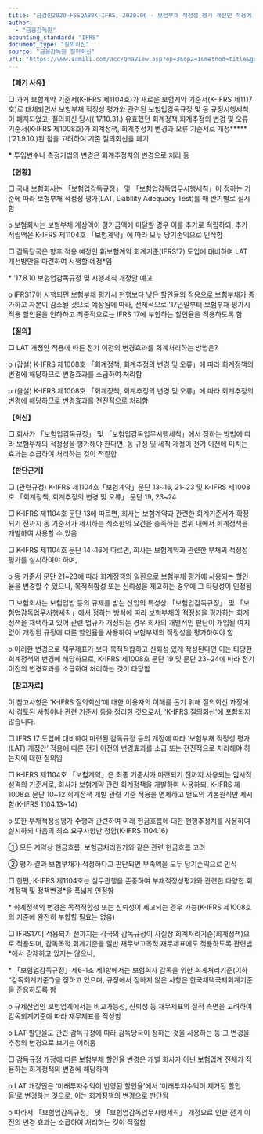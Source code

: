 ```yaml
---
title: "금감원2020-FSSQA08K-IFRS, 2020.06 - 보험부채 적정성 평가 개선안 적용에 따른 변경효과 회계처리 (폐기,‘24.2.26.)"
author:
  - "금융감독원"
acounting_standard: "IFRS"
document_type: "질의회신"
source: "금융감독원 질의회신"
url: "https://www.samili.com/acc/QnaView.asp?op=3&op2=1&method=title&group=2122-15;1&orgcode=1&searchword=&page=5&code=%EA%B8%88%EA%B0%90%EC%9B%902020%2DFSSQA08%5FK%2DIFRS%3A20200630"
---
```

**【폐기 사유】**

□ 과거 보험계약 기준서(K-IFRS 제1104호)가 새로운 보험계약 기준서(K-IFRS 제1117호)로 대체되면서 보험부채 적정성 평가와 관련된 보험업감독규정 및 동 규정시행세칙이 폐지되었고, 질의회신 당시(‘17.10.31.) 유효했던 회계정책,회계추정의 변경 및 오류 기준서(K-IFRS 제1008호)가 회계정책, 회계추정치 변경과 오류 기준서로 개정**\***(‘21.9.10.)된 점을 고려하여 기존 질의회신을 폐기

**\*** 투입변수나 측정기법의 변경은 회계추정치의 변경으로 처리 등

  
  
**【현황】**

□ 국내 보험회사는 「보험업감독규정」 및 「보험업감독업무시행세칙」이 정하는 기준에 따라 보험부채 적정성 평가(LAT, Liability Adequacy Test)를 매 반기별로 실시함

  

o 보험회사는 보험부채 계상액이 평가금액에 미달할 경우 이를 추가로 적립하되, 추가 적립액은 K-IFRS 제1104호 「보험계약」에 따라 모두 당기손익으로 인식함

  

□ 감독당국은 향후 적용 예정인 新보험계약 회계기준(IFRS17) 도입에 대비하여 LAT 개선방안을 마련하여 시행할 예정\*임

\* ’17.8.10 보험업감독규정 및 시행세칙 개정안 예고

  

o IFRS17이 시행되면 보험부채 평가시 현행보다 낮은 할인율의 적용으로 보험부채가 증가하고 자본이 감소될 것으로 예상됨에 따라, 선제적으로 ‘17년말부터 보험부채 평가시 적용 할인율을 인하하고 최종적으로는 IFRS 17에 부합하는 할인율을 적용하도록 함

  
**【질의】**

□ LAT 개정안 적용에 따른 전기 이전의 변경효과를 회계처리하는 방법은?

  

o (갑설) K-IFRS 제1008호 「회계정책, 회계추정의 변경 및 오류」에 따라 회계정책의 변경에 해당하므로 변경효과를 소급하여 처리함

  

o (을설) K-IFRS 제1008호 「회계정책, 회계추정의 변경 및 오류」에 따라 회계추정의 변경에 해당하므로 변경효과를 전진적으로 처리함

  
  

**【회신】**

□ 회사가 「보험업감독규정」 및 「보험업감독업무시행세칙」에서 정하는 방법에 따라 보험부채의 적정성을 평가해야 한다면, 동 규정 및 세칙 개정이 전기 이전에 미치는 효과는 소급하여 처리하는 것이 적절함

  
  

**【판단근거】**

□ (관련규정) K-IFRS 제1104호「보험계약」문단 13~16, 21~23 및 K-IFRS 제1008호 「회계정책, 회계추정의 변경 및 오류」 문단 19, 23~24

  

□ K-IFRS 제1104호 문단 13에 따르면, 회사는 보험계약과 관련한 회계기준서가 확정되기 전까지 동 기준서가 제시하는 최소한의 요건을 충족하는 범위 내에서 회계정책을 개발하여 사용할 수 있음

  

□ K-IFRS 제1104호 문단 14~16에 따르면, 회사는 보험계약과 관련한 부채의 적정성 평가를 실시하여야 하며,

  

o 동 기준서 문단 21~23에 따라 회계정책의 일환으로 보험부채 평가에 사용되는 할인율을 변경할 수 있으나, 목적적합성 또는 신뢰성을 제고하는 경우에 그 타당성이 인정됨

  

□ 보험회사는 보험업법 등의 규제를 받는 산업의 특성상 「보험업감독규정」 및 「보험업감독업무시행세칙」에서 정하는 방식에 따라 보험부채의 적정성을 평가하는 회계정책을 채택하고 있어 관련 법규가 개정되는 경우 회사의 개별적인 판단이 개입될 여지없이 개정된 규정에 따른 할인율을 사용하여 보험부채의 적정성을 평가하여야 함

  

o 이러한 변경으로 재무제표가 보다 목적적합하고 신뢰성 있게 작성된다면 이는 타당한 회계정책의 변경에 해당하므로, K-IFRS 제1008호 문단 19 및 문단 23~24에 따라 전기 이전의 변경효과를 소급하여 처리하는 것이 타당함

  
**【참고자료】**

이 참고사항은 'K-IFRS 질의회신'에 대한 이용자의 이해를 돕기 위해 질의회신 과정에서 검토된 사항이나 관련 기준서 등을 정리한 것으로서, 'K-IFRS 질의회신'에 포함되지 않습니다.

  

□ IFRS 17 도입에 대비하여 마련된 감독규정 등의 개정에 따라 ‘보험부채 적정성 평가(LAT) 개정안’ 적용에 따른 전기 이전의 변경효과를 소급 또는 전진적으로 처리해야 하는지에 대한 질의임

  

□ K-IFRS 제1104호 「보험계약」은 최종 기준서가 마련되기 전까지 사용되는 임시적 성격의 기준서로, 회사가 보험계약 관련 회계정책을 개발하여 사용하되, K-IFRS 제1008호 문단 10~12 회계정책 개발 관련 기준 적용을 면제하고 별도의 기본원칙만 제시함(K-IFRS 1104.13~14)

  

o 또한 부채적정성평가 수행과 관련하여 미래 현금흐름에 대한 현행추정치를 사용하여 실시하되 다음의 최소 요구사항만 정함(K-IFRS 1104.16)

① 모든 계약상 현금흐름, 보험금처리원가와 같은 관련 현금흐름 고려

② 평가 결과 보험부채가 적정하다고 판단되면 부족액을 모두 당기손익으로 인식

  

□ 한편, K-IFRS 제1104호는 실무관행을 존중하여 부채적정성평가와 관련한 다양한 회계정책 및 정책변경\*을 폭넓게 인정함

\* 회계정책의 변경은 목적적합성 또는 신뢰성이 제고되는 경우 가능(K-IFRS 제1008호의 기준에 완전히 부합할 필요는 없음)

  

□ IFRS17이 적용되기 전까지는 각국의 감독규정이 사실상 회계처리기준(회계정책)으로 적용되며, 감독목적 회계기준을 일반 재무보고목적 재무제표에도 적용하도록 관련법\*에서 강제하고 있지는 않으나,

\* 「보험업감독규정」제6-1조 제1항에서는 보험회사 감독을 위한 회계처리기준(이하 “감독회계기준”)을 정하고 있으며, 규정에서 정하지 않은 사항은 한국채택국제회계기준을 준용하도록 함

  

o 규제산업인 보험업계에서는 비교가능성, 신뢰성 등 재무제표의 질적 측면을 고려하여 감독회계기준에 따라 재무제표를 작성함

  

o LAT 할인율도 관련 감독규정에 따라 감독당국이 정하는 것을 사용하는 등 그 변경을 추정의 변경으로 보기는 어려움

  

□ 감독규정 개정에 따른 보험부채 할인율 변경은 개별 회사가 아닌 보험업계 전체가 적용하는 회계정책의 변경에 해당하며

  

o LAT 개정안은 ‘미래투자수익이 반영된 할인율’에서 ‘미래투자수익이 제거된 할인율’로 변경하는 것으로, 이는 회계정책의 변경으로 판단됨

  

o 따라서 「보험업감독규정」 및 「보험업감독업무시행세칙」 개정으로 인한 전기 이전의 변경 효과는 소급하여 처리하는 것이 적절함

